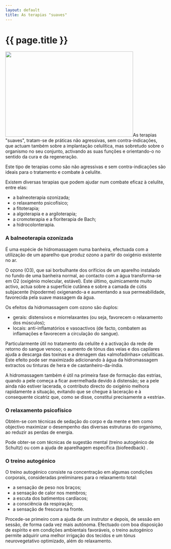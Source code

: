```yaml
---
layout: default
title: As terapias "suaves"
---
```


# {{ page.title }}

<img src="{{ site.url }}/assets/2011/06/As-terapias-suaves.jpg" alt="" title="As terapias suaves" width="400" height="266" class="alignleft size-full wp-image-59" />As terapias "suaves", tratam-se de práticas não agressivas, sem contra-indicações, que actuam também sobre a implantação celulítica, mas sobretudo sobre o organismo no seu conjunto, activando as suas funções e orientando-o no sentido da cura e da regeneração.

Este tipo de terapias como são não agressivas e sem contra-indicações são ideais para o tratamento e combate à celulite.

Existem diversas terapias que podem ajudar num combate eficaz à celulite, entre elas:
<ul>
  <li>a balneoterapia ozonizada;</li>
  <li>o relaxamento psicofísico;</li>
  <li>a fitoterapia;</li>
  <li>a algoterapia e a argiloterapia;</li>
  <li>a cromoterapia e a floriterapia de Bach;</li>
  <li>a hidrocolonterapia.</li>
</ul>
<h3>A balneoterapia ozonizada</h3>
É uma espécie de hidromassagem numa banheira, efectuada com a utilização de um aparelho que produz ozono a partir do oxigénio existente no ar.

O ozono (O3), que sai borbulhante dos orifícios de um aparelho instalado no fundo de uma banheira normal, ao contacto com a água transforma-se em O2 (oxigénio molecular, estável). Este último, quimicamente muito activo, actua sobre a superfície cutânea e sobre a camada de cútis subjacente (hipoderme) oxigenando-a e aumentando a sua permeabilidade, favorecida pela suave massagem da água.

Os efeitos da hidromassagem com ozono são duplos:
<ul>
  <li>gerais: distensivos e miorrelaxantes (ou seja, favorecem o relaxamento dos músculos);</li>
  <li>locais: anti-inflamatórios e vasoactivos (de facto, combatem as inflamações e favorecem a circulação do sangue).</li>
</ul>
Particularmente útil no tratamento da celulite é a activação da rede de retorno do sangue venoso; o aumento de tónus das veias e dos capilares ajuda a descarga das toxinas e a drenagem das «almofadinhas» celulíticas. Este efeito pode ser maximizado adicionando à água da hidromassagem extractos ou tinturas de hera e de castanheiro-da-índia.

A hidromassagem também é útil na primeira fase de formação das estrias, quando a pele começa a ficar avermelhada devido à distensão; se a pele ainda não estiver lacerada, o contributo directo do oxigénio melhora rapidamente a situação, evitando que se chegue à laceração e à consequente cicatriz que, como se disse, constitui precisamente a «estria».
<h3>O relaxamento psicofísico</h3>

Obtém-se com técnicas de sedação do corpo e da mente e tem como objectivo maximizar o desempenho das diversas estruturas do organismo, ao reduzir as perdas de energia.

Pode obter-se com técnicas de sugestão mental (treino autogénico de Schultz) ou com a ajuda de aparelhagem específica (biofeedback) .
<h3>O treino autogénico</h3>
O treino autogénico consiste na concentração em algumas condições corporais, consideradas preliminares para o relaxamento total:
<ul>
  <li>a sensação de peso nos braços;</li>
  <li>a sensação de calor nos membros;</li>
  <li>a escuta dos batimentos cardíacos;</li>
  <li>a consciência da respiração;</li>
  <li>a sensação de frescura na fronte.</li>
</ul>
Procede-se primeiro com a ajuda de um instrutor e depois, de sessão em sessão, de forma cada vez mais autónoma. Efectuado com boa disposição de espírito e em condições ambientais favoráveis, o treino autogénico permite adquirir uma melhor irrigação dos tecidos e um tónus neurovegetativo optimizado, além do relaxamento.
